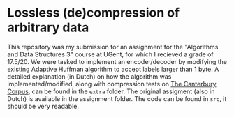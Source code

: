 # Lossless (de)compression of arbitrary data

This repository was my submission for an assignment for the "Algorithms and Data Structures 3" course at UGent, for which I recieved a grade of 17.5/20. We were tasked to implement an encoder/decoder
by modifying the existing Adaptive Huffman algorithm to accept labels larger than 1 byte. A detailed explanation (in Dutch) on how the algorithm
was implemented/modified, along with compression tests on [The Canterbury Corpus](https://corpus.canterbury.ac.nz/), can be found in the `extra` folder.
The original assigment (also in Dutch) is available in the assignment folder. The code can be found in `src`, it should be very readable.
